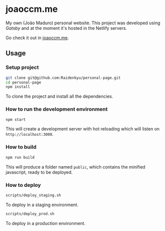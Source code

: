 # joaoccm.me
My own (João Maduro) personal website. This project was developed using *Gatsby* and at the moment it's hosted in the Netlify servers.

Go check it out in [joaoccm.me](www.joaoccm.me).

## Usage
### Setup project
```bash
git clone git@github.com:Raidenkyu/personal-page.git
cd personal-page
npm install
```
To clone the project and install all the dependencies.
### How to run the development environment
```bash
npm start
```
This will create a development server with hot reloading which will listen on `http://localhost:3000`.
### How to build
```bash
npm run build
```
This will produce a folder named `public`, which contains the minified javascript, ready to be deployed.
### How to deploy
```bash
scripts/deploy_staging.sh
```
To deploy in a staging environment.

```bash
scripts/deploy_prod.sh
```
To deploy in a production environment.
